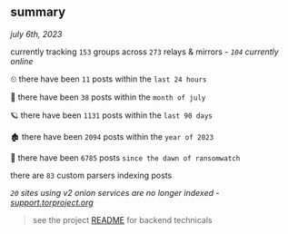 
## summary
_july 6th, 2023_

currently tracking `153` groups across `273` relays & mirrors - _`104` currently online_

⏲ there have been `11` posts within the `last 24 hours`

🦈 there have been `38` posts within the `month of july`

🪐 there have been `1131` posts within the `last 90 days`

🏚 there have been `2094` posts within the `year of 2023`

🦕 there have been `6785` posts `since the dawn of ransomwatch`

there are `83` custom parsers indexing posts

_`20` sites using v2 onion services are no longer indexed - [support.torproject.org](https://support.torproject.org/onionservices/v2-deprecation/)_

> see the project [README](https://github.com/joshhighet/ransomwatch#ransomwatch--) for backend technicals
